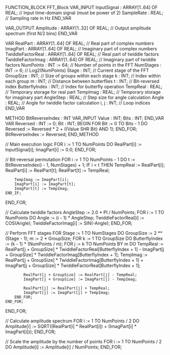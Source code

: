 FUNCTION_BLOCK FFT_Block
VAR_INPUT
    InputSignal : ARRAY[1..64] OF REAL; // Input time-domain signal (must be power of 2)
    SampleRate : REAL; // Sampling rate in Hz
END_VAR

VAR_OUTPUT
    Amplitude : ARRAY[1..32] OF REAL; // Output amplitude spectrum (first N/2 bins)
END_VAR

VAR
    RealPart : ARRAY[1..64] OF REAL; // Real part of complex numbers
    ImagPart : ARRAY[1..64] OF REAL; // Imaginary part of complex numbers
    TwiddleFactorReal : ARRAY[1..64] OF REAL; // Real part of twiddle factors
    TwiddleFactorImag : ARRAY[1..64] OF REAL; // Imaginary part of twiddle factors
    NumPoints : INT := 64; // Number of points in the FFT
    NumStages : INT := 6; // Log2(NumPoints)
    Stage : INT; // Current stage of the FFT
    GroupSize : INT; // Size of groups within each stage
    k : INT; // Index within each group
    m : INT; // Distance between butterflies
    t : INT; // Bit-reversed index
    ButterflyIndex : INT; // Index for butterfly operation
    TempReal : REAL; // Temporary storage for real part
    TempImag : REAL; // Temporary storage for imaginary part
    AngleStep : REAL; // Step size for angle calculation
    Angle : REAL; // Angle for twiddle factor calculation
    i, j : INT; // Loop indices
END_VAR

METHOD BitReverseIndex : INT
VAR_INPUT
    Value : INT;
    Bits : INT;
END_VAR
VAR
    Reversed : INT := 0;
    Bit : INT;
BEGIN
    FOR Bit := 0 TO Bits - 1 DO
        Reversed := Reversed * 2 + ((Value SHR Bit) AND 1);
    END_FOR;
    BitReverseIndex := Reversed;
END_METHOD

// Main execution logic
FOR i := 1 TO NumPoints DO
    RealPart[i] := InputSignal[i];
    ImagPart[i] := 0.0;
END_FOR;

// Bit-reversal permutation
FOR i := 1 TO NumPoints - 1 DO
    t := BitReverseIndex(i - 1, NumStages) + 1;
    IF i < t THEN
        TempReal := RealPart[i];
        RealPart[i] := RealPart[t];
        RealPart[t] := TempReal;
        
        TempImag := ImagPart[i];
        ImagPart[i] := ImagPart[t];
        ImagPart[t] := TempImag;
    END_IF;
END_FOR;

// Calculate twiddle factors
AngleStep := 2.0 * PI / NumPoints;
FOR i := 1 TO NumPoints DO
    Angle := (i - 1) * AngleStep;
    TwiddleFactorReal[i] := COS(Angle);
    TwiddleFactorImag[i] := SIN(-Angle);
END_FOR;

// Perform FFT stages
FOR Stage := 1 TO NumStages DO
    GroupSize := 2 ** (Stage - 1);
    m := 2 * GroupSize;
    FOR k := 1 TO GroupSize DO
        ButterflyIndex := (k - 1) * (NumPoints / m);
        FOR j := k TO NumPoints BY m DO
            TempReal := RealPart[j + GroupSize] * TwiddleFactorReal[ButterflyIndex + 1] 
                      - ImagPart[j + GroupSize] * TwiddleFactorImag[ButterflyIndex + 1];
            TempImag := RealPart[j + GroupSize] * TwiddleFactorImag[ButterflyIndex + 1] 
                      + ImagPart[j + GroupSize] * TwiddleFactorReal[ButterflyIndex + 1];
            
            RealPart[j + GroupSize] := RealPart[j] - TempReal;
            ImagPart[j + GroupSize] := ImagPart[j] - TempImag;
            
            RealPart[j] := RealPart[j] + TempReal;
            ImagPart[j] := ImagPart[j] + TempImag;
        END_FOR;
    END_FOR;
END_FOR;

// Calculate amplitude spectrum
FOR i := 1 TO NumPoints / 2 DO
    Amplitude[i] := SQRT((RealPart[i] * RealPart[i]) + (ImagPart[i] * ImagPart[i]));
END_FOR;

// Scale the amplitude by the number of points
FOR i := 1 TO NumPoints / 2 DO
    Amplitude[i] := Amplitude[i] / NumPoints;
END_FOR;




